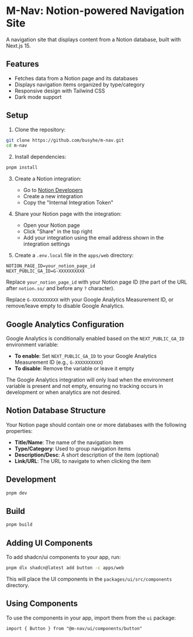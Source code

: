 # M-Nav: Notion-powered Navigation Site

A navigation site that displays content from a Notion database, built with Next.js 15.

## Features

- Fetches data from a Notion page and its databases
- Displays navigation items organized by type/category
- Responsive design with Tailwind CSS
- Dark mode support

## Setup

1. Clone the repository:

```bash
git clone https://github.com/busyhe/m-nav.git
cd m-nav
```

2. Install dependencies:

```bash
pnpm install
```

3. Create a Notion integration:
   - Go to [Notion Developers](https://www.notion.so/my-integrations)
   - Create a new integration
   - Copy the "Internal Integration Token"

4. Share your Notion page with the integration:
   - Open your Notion page
   - Click "Share" in the top right
   - Add your integration using the email address shown in the integration settings

5. Create a `.env.local` file in the `apps/web` directory:

```
NOTION_PAGE_ID=your_notion_page_id
NEXT_PUBLIC_GA_ID=G-XXXXXXXXXX
```

Replace `your_notion_page_id` with your Notion page ID (the part of the URL after `notion.so/` and before any `?` character).

Replace `G-XXXXXXXXXX` with your Google Analytics Measurement ID, or remove/leave empty to disable Google Analytics.

## Google Analytics Configuration

Google Analytics is conditionally enabled based on the `NEXT_PUBLIC_GA_ID` environment variable:

- **To enable**: Set `NEXT_PUBLIC_GA_ID` to your Google Analytics Measurement ID (e.g., `G-XXXXXXXXXX`)
- **To disable**: Remove the variable or leave it empty

The Google Analytics integration will only load when the environment variable is present and not empty, ensuring no tracking occurs in development or when analytics are not desired.

## Notion Database Structure

Your Notion page should contain one or more databases with the following properties:

- **Title/Name**: The name of the navigation item
- **Type/Category**: Used to group navigation items
- **Description/Desc**: A short description of the item (optional)
- **Link/URL**: The URL to navigate to when clicking the item

## Development

```bash
pnpm dev
```

## Build

```bash
pnpm build
```

## Adding UI Components

To add shadcn/ui components to your app, run:

```bash
pnpm dlx shadcn@latest add button -c apps/web
```

This will place the UI components in the `packages/ui/src/components` directory.

## Using Components

To use the components in your app, import them from the `ui` package:

```tsx
import { Button } from "@m-nav/ui/components/button"
```
